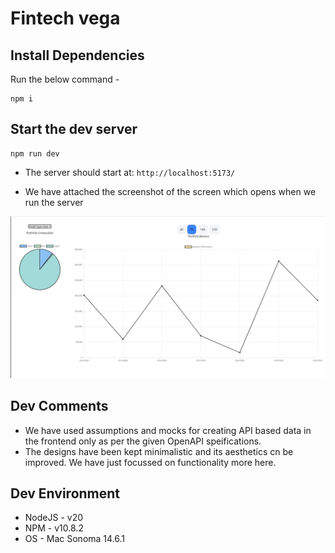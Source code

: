 # Fintech vega

## Install Dependencies

Run the below command -

```
npm i
```

## Start the dev server

```
npm run dev
```

- The server should start at: `http://localhost:5173/`

- We have attached the screenshot of the screen which opens when we run the server

![Alt text](public/app_ss.png?raw=true "Title")

## Dev Comments

- We have used assumptions and mocks for creating API based data in the frontend only as per the given OpenAPI speifications.
- The designs have been kept minimalistic and its aesthetics cn be improved. We have just focussed on functionality more here.

## Dev Environment

- NodeJS - v20
- NPM - v10.8.2
- OS - Mac Sonoma 14.6.1
